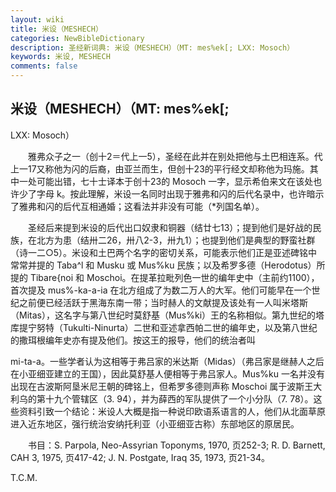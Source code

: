 ```yaml
---
layout: wiki
title: 米设（MESHECH）
categories: NewBibleDictionary
description: 圣经新词典: 米设（MESHECH）（MT: mes%ek[; LXX: Mosoch）
keywords: 米设, MESHECH
comments: false
---
```


## 米设（MESHECH）（MT: mes%ek[;

LXX: Mosoch）

　　雅弗众子之一（创十2＝代上一5），圣经在此并在别处把他与土巴相连系。代上一17又称他为闪的后裔，由亚兰而生，但创十23的平行经文却称他为玛施。其中一处可能出错，七十士译本于创十23的 Mosoch 一字，显示希伯来文在该处也许少了字母 k。按此理解，米设一名同时出现于雅弗和闪的后代名录中，也许暗示了雅弗和闪的后代互相通婚；这看法并非没有可能（*列国名单）。

　　圣经后来提到米设的后代出口奴隶和铜器（结廿七13）；提到他们是好战的民族，在北方为患（结卅二26，卅八2-3，卅九1）；也提到他们是典型的野蛮社群（诗一二○5）。米设和土巴两个名字的密切关系，可能表示他们正是亚述碑铭中常常并提的 Taba^l 和 Musku 或 Mus%ku 民族；以及希罗多德（Herodotus）所提的 Tibare{noi 和 Moschoi。在提革拉毗列色一世的编年史中（主前约1100），首次提及 mus%-ka-a-ia 在北方组成了为数二万人的大军。他们可能早在一个世纪之前便已经活跃于黑海东南一带；当时赫人的文献提及该处有一人叫米塔斯（Mitas），这名字与第八世纪时莫舒基（Mus%ki）王的名称相似。第九世纪的塔库提宁努特（Tukulti-Ninurta）二世和亚述拿西帕二世的编年史，以及第八世纪的撒珥根编年史亦有提及他们。按这王的报导，他们的统治者叫

mi-ta-a。一些学者认为这相等于弗吕家的米达斯（Midas）（弗吕家是继赫人之后在小亚细亚建立的王国），因此莫舒基人便相等于弗吕家人。Mus%ku 一名并没有出现在古波斯阿垦米尼王朝的碑铭上，但希罗多德则声称 Moschoi 属于波斯王大利乌的第十九个管辖区（3. 94），并为薛西的军队提供了一个小分队（7. 78）。这些资料引致一个结论：米设人大概是指一种说印欧语系语言的人，他们从北面草原进入近东地区，强行统治安纳托利亚（小亚细亚古称）东部地区的原居民。

　　书目：S. Parpola, Neo-Assyrian Toponyms, 1970, 页252-3; R. D. Barnett, CAH 3, 1975, 页417-42; J. N. Postgate, Iraq 35, 1973, 页21-34。

T.C.M.








